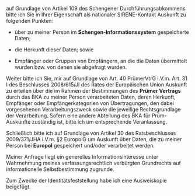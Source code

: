 auf Grundlage von Artikel 109 des Schengener Durchführungsabkommens bitte ich Sie
in Ihrer Eigenschaft als nationaler SIRENE-Kontakt Auskunft zu folgenden Punkten:

+ über zu meiner Person im **Schengen-Informationssystem** gespeicherte Daten;

+ die Herkunft dieser Daten; sowie

+ Empfänger oder Gruppen von Empfängern, an die die Daten übermittelt wurden
  bzw. von denen sie abgefragt wurden.

Weiter bitte ich Sie, mir auf Grundlage von Art. 40 PrümerVtrG i.V.m.
Art. 31 I des Beschlusses 2008/615/JI des Rates der Europäischen Union Auskunft
zu erteilen über die im Rahmen der Bestimmungen des **Prümer Vertrags** durch
das BKA zu meiner Person verarbeiteten Daten, deren Herkunft, Empfänger oder
Empfängerkategorien von Übertragungen, den dabei vorgesehenen Verarbeitungszweck
sowie die jeweilige Rechtsgrundlage der Verarbeitung. Sofern eine andere Abteilung
des BKA für Prüm-Auskünfte zuständig ist, bitte ich um entsprechende Veranlassung.

Schließlich bitte ich auf Grundlage von Artikel 30 des Ratsbeschlusses
2009/371/JHA i.V.m. §2 EuropolG um Auskunft über Daten, die zu
meiner Person bei **Europol** gespeichert und/oder verarbeitet werden.

Meiner Anfrage liegt ein generelles Informationsinteresse unter Wahrnehmung
meines verfassungsrechtlich verbürgten Grundrechts auf informationelle
Selbstbestimmung zugrunde.

Zum Zwecke der Identitätsfeststellung habe ich eine Ausweiskopie beigefügt.
